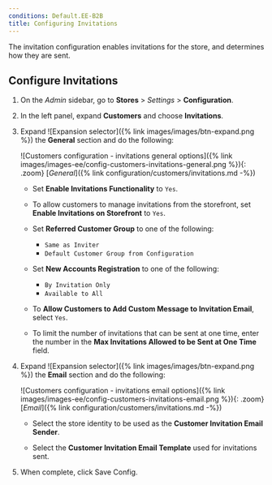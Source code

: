 ```yaml
---
conditions: Default.EE-B2B
title: Configuring Invitations
---
```


The invitation configuration enables invitations for the store, and determines how they are sent.

## Configure Invitations

1. On the _Admin_ sidebar, go to **Stores** > _Settings_ > **Configuration**.

1. In the left panel, expand **Customers** and choose **Invitations**.

1. Expand ![Expansion selector]({% link images/images/btn-expand.png %}) the **General** section and do the following:

    ![Customers configuration - invitations general options]({% link images/images-ee/config-customers-invitations-general.png %}){: .zoom}
    [_General_]({% link configuration/customers/invitations.md -%})

   - Set **Enable Invitations Functionality** to `Yes`.

   - To allow customers to manage invitations from the storefront, set **Enable Invitations on Storefront** to `Yes`.

   - Set **Referred Customer Group** to one of the following:

      - `Same as Inviter`
      - `Default Customer Group from Configuration`

   - Set **New Accounts Registration** to one of the following:

      - `By Invitation Only`
      - `Available to All`

   - To **Allow Customers to Add Custom Message to Invitation Email**, select `Yes`.

   - To limit the number of invitations that can be sent at one time, enter the number in the **Max Invitations Allowed to be Sent at One Time** field.

1. Expand ![Expansion selector]({% link images/images/btn-expand.png %}) the **Email** section and do the following:

    ![Customers configuration - invitations email options]({% link images/images-ee/config-customers-invitations-email.png %}){: .zoom}
    [_Email_]({% link configuration/customers/invitations.md -%})

   - Select the store identity to be used as the **Customer Invitation Email Sender**.

   - Select the **Customer Invitation Email Template** used for invitations sent.

1. When complete, click <span class="btn">Save Config</span>.
